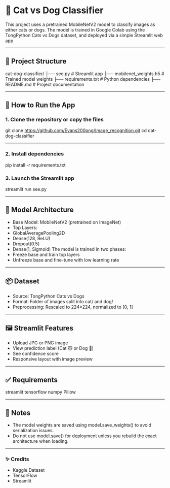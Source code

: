 # 🐾 Cat vs Dog Classifier
This project uses a pretrained MobileNetV2 model to classify images as either cats or dogs. The model is trained in Google Colab using the TongPython Cats vs Dogs dataset, and deployed via a simple Streamlit web app

---

## 📁 Project Structure
cat-dog-classifier/
├── see.py                  # Streamlit app
├── mobilenet_weights.h5    # Trained model weights
├── requirements.txt        # Python dependencies
├── README.md               # Project documentation

---

## 🚀 How to Run the App
### 1. Clone the repository or copy the files
git clone https://github.com/Evans200png/Image_recognition.git
cd cat-dog-classifier

---

### 2. Install dependencies
pip install -r requirements.txt


### 3. Launch the Streamlit app
streamlit run see.py

---

## 🧠 Model Architecture
- Base Model: MobileNetV2 (pretrained on ImageNet)
- Top Layers:
- GlobalAveragePooling2D
- Dense(128, ReLU)
- Dropout(0.5)
- Dense(1, Sigmoid)
The model is trained in two phases:
- Freeze base and train top layers
- Unfreeze base and fine-tune with low learning rate

---

## 📦 Dataset
- Source: TongPython Cats vs Dogs
- Format: Folder of images split into cat/ and dog/
- Preprocessing: Rescaled to 224×224, normalized to [0, 1]

---

## 🖼️ Streamlit Features
- Upload JPG or PNG image
- View prediction label (Cat 🐱 or Dog 🐶)
- See confidence score
- Responsive layout with image preview

---

## ✅ Requirements
streamlit
tensorflow
numpy
Pillow

---

## 📌 Notes
- The model weights are saved using model.save_weights() to avoid serialization issues.
- Do not use model.save() for deployment unless you rebuild the exact architecture when loading.

---

### ✨ Credits
- Kaggle Dataset
- TensorFlow
- Streamlit
